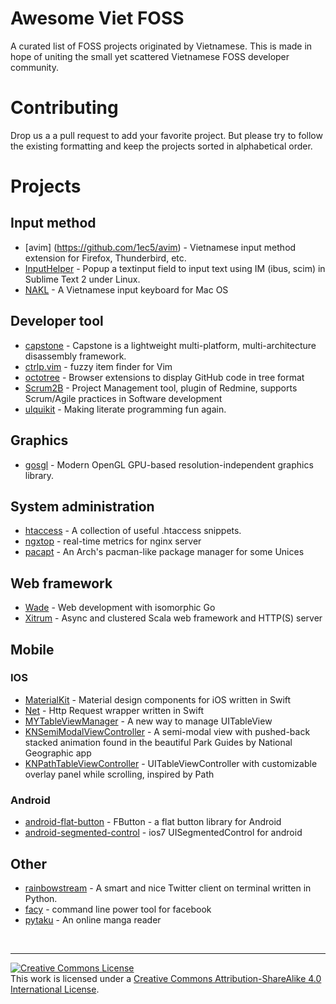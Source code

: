 # Awesome Viet FOSS

A curated list of FOSS projects originated by Vietnamese.  This is
made in hope of uniting the small yet scattered Vietnamese FOSS
developer community.

# Contributing

Drop us a a pull request to add your favorite project.  But please try
to follow the existing formatting and keep the projects sorted in
alphabetical order.

# Projects

## Input method

* [avim] (https://github.com/1ec5/avim) - Vietnamese input method extension for Firefox, Thunderbird, etc.
* [InputHelper](https://github.com/xgenvn/InputHelper) - Popup a textinput field to input text using IM (ibus, scim) in Sublime Text 2 under Linux.
* [NAKL](https://github.com/huyphan/NAKL) - A Vietnamese input keyboard for Mac OS

## Developer tool

* [capstone](https://github.com/aquynh/capstone) - Capstone is a lightweight multi-platform, multi-architecture disassembly framework.
* [ctrlp.vim](https://github.com/kien/ctrlp.vim) - fuzzy item finder for Vim
* [octotree](https://github.com/buunguyen/octotree) - Browser extensions to display GitHub code in tree format
* [Scrum2B](https://github.com/scrum2b/scrum2b) - Project Management tool, plugin of Redmine, supports Scrum/Agile practices in Software development
* [ulquikit](https://github.com/cmpitg/ulquikit) - Making literate programming fun again.

## Graphics

* [gosgl](https://github.com/phaikawl/gosgl) - Modern OpenGL GPU-based resolution-independent graphics library.

## System administration

* [htaccess](https://github.com/phanan/htaccess) - A collection of useful .htaccess snippets.
* [ngxtop](https://github.com/lebinh/ngxtop) - real-time metrics for nginx server
* [pacapt](https://github.com/icy/pacapt) - An Arch's pacman-like package manager for some Unices

## Web framework

* [Wade](https://github.com/gowade/wade) - Web development with isomorphic Go
* [Xitrum](https://github.com/xitrum-framework/xitrum) - Async and clustered Scala web framework and HTTP(S) server

## Mobile

### IOS

* [MaterialKit](https://github.com/nghialv/MaterialKit) - Material design components for iOS written in Swift
* [Net](https://github.com/nghialv/Net) - Http Request wrapper written in Swift
* [MYTableViewManager](https://github.com/nghialv/MYTableViewManager.git) - A new way to manage UITableView
* [KNSemiModalViewController](https://github.com/kentnguyen/KNSemiModalViewController) - A semi-modal view with pushed-back stacked animation found in the beautiful Park Guides by National Geographic app
* [KNPathTableViewController](https://github.com/kentnguyen/KNPathTableViewController) - UITableViewController with customizable overlay panel while scrolling, inspired by Path

### Android
* [android-flat-button](https://github.com/hoang8f/android-flat-button) - FButton - a flat button library for Android
* [android-segmented-control](https://github.com/hoang8f/android-segmented-control) - ios7 UISegmentedControl for android

## Other
* [rainbowstream](https://github.com/DTVD/rainbowstream) - A smart and nice Twitter client on terminal written in Python.
* [facy](https://github.com/huydx/facy) - command line power tool for facebook
* [pytaku](https://github.com/nhanb/pytaku) - An online manga reader

<br>
<hr>

<a rel="license"
href="http://creativecommons.org/licenses/by-sa/4.0/"><img
alt="Creative Commons License" style="border-width:0"
src="https://i.creativecommons.org/l/by-sa/4.0/88x31.png" /></a><br
/>This work is licensed under a <a rel="license"
href="http://creativecommons.org/licenses/by-sa/4.0/">Creative Commons
Attribution-ShareAlike 4.0 International License</a>.

